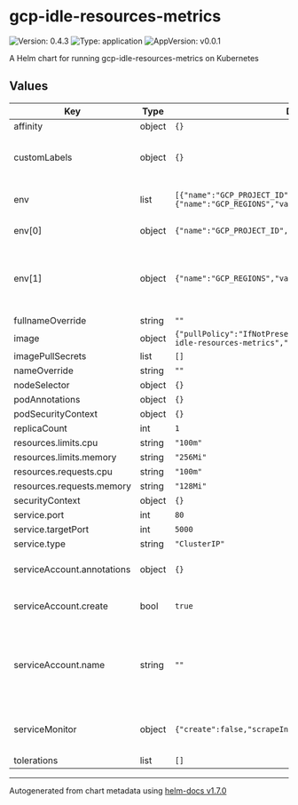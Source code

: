 # gcp-idle-resources-metrics

![Version: 0.4.3](https://img.shields.io/badge/Version-0.4.3-informational?style=flat-square) ![Type: application](https://img.shields.io/badge/Type-application-informational?style=flat-square) ![AppVersion: v0.0.1](https://img.shields.io/badge/AppVersion-v0.0.1-informational?style=flat-square)

A Helm chart for running gcp-idle-resources-metrics on Kubernetes

## Values

| Key | Type | Default | Description |
|-----|------|---------|-------------|
| affinity | object | `{}` |  |
| customLabels | object | `{}` | Custom labels to apply on every resource managed by this Chart |
| env | list | `[{"name":"GCP_PROJECT_ID","value":""},{"name":"GCP_REGIONS","value":""}]` | Workload's environment variables |
| env[0] | object | `{"name":"GCP_PROJECT_ID","value":""}` | GCP Project ID to monitor |
| env[1] | object | `{"name":"GCP_REGIONS","value":""}` | Comma-separated regions to monitor (e.g: us-central1,us-east1,southamerica-east1) |
| fullnameOverride | string | `""` |  |
| image | object | `{"pullPolicy":"IfNotPresent","repository":"devbytom/gcp-idle-resources-metrics","tag":""}` | Container image |
| imagePullSecrets | list | `[]` |  |
| nameOverride | string | `""` |  |
| nodeSelector | object | `{}` |  |
| podAnnotations | object | `{}` |  |
| podSecurityContext | object | `{}` |  |
| replicaCount | int | `1` |  |
| resources.limits.cpu | string | `"100m"` |  |
| resources.limits.memory | string | `"256Mi"` |  |
| resources.requests.cpu | string | `"100m"` |  |
| resources.requests.memory | string | `"128Mi"` |  |
| securityContext | object | `{}` |  |
| service.port | int | `80` |  |
| service.targetPort | int | `5000` |  |
| service.type | string | `"ClusterIP"` |  |
| serviceAccount.annotations | object | `{}` | Annotations to add to the service account |
| serviceAccount.create | bool | `true` | Specifies whether a service account should be created |
| serviceAccount.name | string | `""` | The name of the service account to use. If not set and create is true, a name is generated using the fullname template |
| serviceMonitor | object | `{"create":false,"scrapeInterval":"5m"}` | Whether to create a Prometheus operator ServiceMonitor resource |
| tolerations | list | `[]` |  |

----------------------------------------------
Autogenerated from chart metadata using [helm-docs v1.7.0](https://github.com/norwoodj/helm-docs/releases/v1.7.0)
